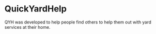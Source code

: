 # QuickYardHelp
QYH was developed to help people find others to help them out with yard services at their home. 
